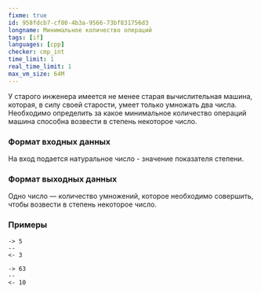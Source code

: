 ```yaml
---
fixme: true
id: 958fdcb7-cf80-4b3a-9566-73bf831756d3
longname: Минимальное количество операций
tags: [if]
languages: [cpp]
checker: cmp_int
time_limit: 1
real_time_limit: 1
max_vm_size: 64M
---
```



У старого инженера имеется не менее старая вычислительная машина, которая, в силу своей старости, умеет только умножать два числа. Необходимо определить за какое минимальное количество операций машина способна возвести в степень некоторое число.   

### Формат входных данных

На вход подается натуральное число - значение показателя степени.

### Формат выходных данных

Одно число — количество умножений, которое необходимо совершить, чтобы возвести в степень некоторое число.

### Примеры

```
-> 5
--
<- 3
```

```
-> 63
--
<- 10
```
